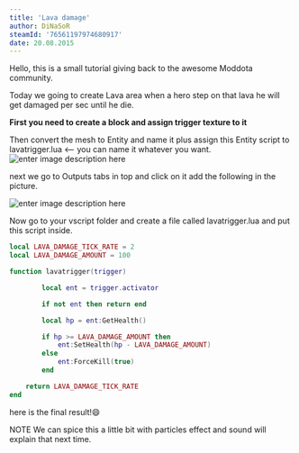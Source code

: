 ```yaml
---
title: 'Lava damage'
author: DiNaSoR
steamId: '76561197974680917'
date: 20.08.2015
---
```


Hello, this is a small tutorial giving back to the awesome Moddota community.

Today we going to create Lava area when a hero step on that lava he will get damaged per sec until he die.


**First you need to create a block and assign trigger texture to it**
<Gfycat id="WaterloggedQuarrelsomeDutchshepherddog" />

Then convert the mesh to Entity and name it plus assign this Entity script to lavatrigger.lua <-- you can name it whatever you want.
![enter image description here](https://i.gyazo.com/f4e83a50e4c80ee658042c1dd2a73d2c.png "enter image title here")
<Gfycat id="AntiqueSkinnyKagu" />

next we go to Outputs tabs in top and click on it add the following in the picture.

![enter image description here](https://i.gyazo.com/bcea6b60046512109f121aa0164f7cd2.png "enter image title here")

Now go to your vscript folder and create a file called lavatrigger.lua and put this script inside.
~~~lua
local LAVA_DAMAGE_TICK_RATE = 2
local LAVA_DAMAGE_AMOUNT = 100

function lavatrigger(trigger)

        local ent = trigger.activator

        if not ent then return end

        local hp = ent:GetHealth()

        if hp >= LAVA_DAMAGE_AMOUNT then
            ent:SetHealth(hp - LAVA_DAMAGE_AMOUNT)
        else
            ent:ForceKill(true)
        end

    return LAVA_DAMAGE_TICK_RATE
end
~~~

here is the final result!:smile: 
<Gfycat id="CharmingTestyAlaskanmalamute" />


NOTE We can spice this a little bit with particles effect and sound will explain that next time.
